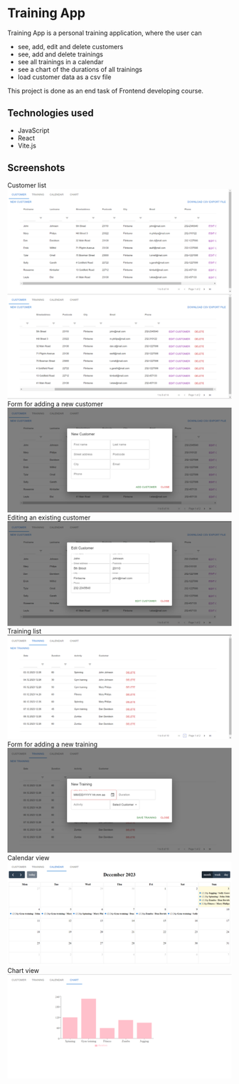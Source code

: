# Training App
Training App is a personal training application, where the user can 
- see, add, edit and delete customers
- see, add and delete trainings
- see all trainings in a calendar
- see a chart of the durations of all trainings
- load customer data as a csv file

This project is done as an end task of Frontend developing course.

## Technologies used
- JavaScript
- React
- Vite.js

## Screenshots
Customer list
![A screenshot of the customer list](./screenshots/CustomerList1.png)
![A screenshot of the customer list](./screenshots/CustomerList2.png)
Form for adding a new customer
![A screenshot of adding a new customer](./screenshots/NewCustomer.png)
Editing an existing customer
![A screenshot of editing an existing customer](./screenshots/EditCustomer.png)
Training list
![A screenshot of the training list](./screenshots/TrainingList.png)
Form for adding a new training
![A screenshot of adding a new training](./screenshots/NewTraining.png)
Calendar view
![A screenshot of the calendar view](./screenshots/Calendar.png)
Chart view
![A screenshot of the chart view](./screenshots/Chart.png)